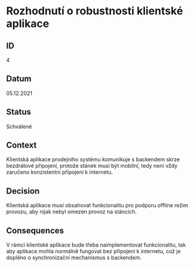 # Rozhodnutí o robustnosti klientské aplikace
## ID
4

## Datum
05.12.2021

## Status
Schválené

## Context
Klientská aplikace prodejního systému komunikuje s backendem skrze bezdrátové připojení, protože stánek musí být mobilní, tedy není vždy zaručeno konzistentní připojení k internetu.

## Decision
Klientská aplikace musí obsahovat funkcionalitu pro podporu offline režim provozu, aby nijak nebyl omezen provoz na stáncích.

## Consequences
V rámci klientské aplikace bude třeba naimplementovat funkcionalitu, tak aby aplikace mohla normálně fungovat bez připojení k internetu, což je doplěno o synchronizační mechanismus s backendem.